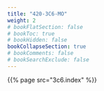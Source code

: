 ```yaml
---
title: "420-3C6-MO"
weight: 2
# bookFlatSection: false
# bookToc: true
# bookHidden: false
bookCollapseSection: true
# bookComments: false
# bookSearchExclude: false
---
```


{{% page src="3c6.index" %}}
